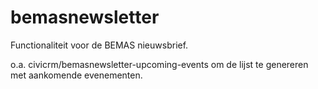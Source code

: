 # bemasnewsletter

Functionaliteit voor de BEMAS nieuwsbrief.

o.a. civicrm/bemasnewsletter-upcoming-events om de lijst te genereren met aankomende evenementen.

